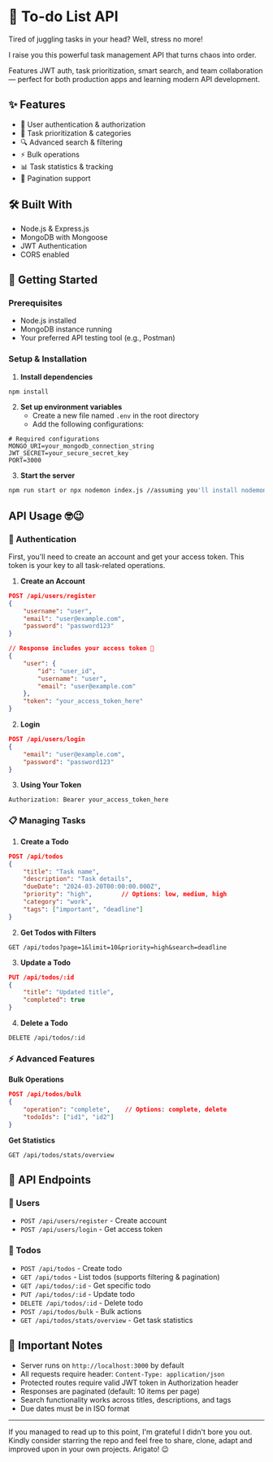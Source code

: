 
# 📝 To-do List API

Tired of juggling tasks in your head? Well, stress no more!

I raise you this powerful task management API that turns chaos into order. 

Features JWT auth, task prioritization, smart search, and team collaboration— perfect for both production apps and learning modern API development.

## ✨ Features
- 🔐 User authentication & authorization
- 🎯 Task prioritization & categories
- 🔍 Advanced search & filtering
- ⚡ Bulk operations
- 📊 Task statistics & tracking
- 📱 Pagination support

## 🛠️ Built With
- Node.js & Express.js
- MongoDB with Mongoose
- JWT Authentication
- CORS enabled

## 🚀 Getting Started

### Prerequisites
- Node.js installed
- MongoDB instance running
- Your preferred API testing tool (e.g., Postman)

### Setup & Installation 

1. **Install dependencies**
```bash
npm install
```

2. **Set up environment variables**
   - Create a new file named `.env` in the root directory
   - Add the following configurations:
```env
# Required configurations
MONGO_URI=your_mongodb_connection_string
JWT_SECRET=your_secure_secret_key
PORT=3000
```

3. **Start the server**
```bash
npm run start or npx nodemon index.js //assuming you'll install nodemon along with the other dependencies
```

## API Usage 🤓😉

### 🔑 Authentication
First, you'll need to create an account and get your access token. This token is your key to all task-related operations.

1. **Create an Account**
```json
POST /api/users/register
{
    "username": "user",
    "email": "user@example.com",
    "password": "password123"
}

// Response includes your access token 🎉
{
    "user": {
        "id": "user_id",
        "username": "user",
        "email": "user@example.com"
    },
    "token": "your_access_token_here"
}
```

2. **Login**
```json
POST /api/users/login
{
    "email": "user@example.com",
    "password": "password123"
}
```

3. **Using Your Token**
```http
Authorization: Bearer your_access_token_here
```

### 📋 Managing Tasks

1. **Create a Todo**
```json
POST /api/todos
{
    "title": "Task name",
    "description": "Task details",
    "dueDate": "2024-03-20T00:00:00.000Z",
    "priority": "high",        // Options: low, medium, high
    "category": "work",
    "tags": ["important", "deadline"]
}
```

2. **Get Todos with Filters**
```http
GET /api/todos?page=1&limit=10&priority=high&search=deadline
```

3. **Update a Todo**
```json
PUT /api/todos/:id
{
    "title": "Updated title",
    "completed": true
}
```

4. **Delete a Todo**
```http
DELETE /api/todos/:id
```

### ⚡ Advanced Features

**Bulk Operations**
```json
POST /api/todos/bulk
{
    "operation": "complete",    // Options: complete, delete
    "todoIds": ["id1", "id2"]
}
```

**Get Statistics**
```http
GET /api/todos/stats/overview
```

## 🔌 API Endpoints

### 👤 Users
- `POST /api/users/register` - Create account
- `POST /api/users/login` - Get access token

### 📝 Todos
- `POST /api/todos` - Create todo
- `GET /api/todos` - List todos (supports filtering & pagination)
- `GET /api/todos/:id` - Get specific todo
- `PUT /api/todos/:id` - Update todo
- `DELETE /api/todos/:id` - Delete todo
- `POST /api/todos/bulk` - Bulk actions
- `GET /api/todos/stats/overview` - Get task statistics

## 📌 Important Notes
- Server runs on `http://localhost:3000` by default
- All requests require header: `Content-Type: application/json`
- Protected routes require valid JWT token in Authorization header
- Responses are paginated (default: 10 items per page)
- Search functionality works across titles, descriptions, and tags
- Due dates must be in ISO format

---
If you managed to read up to this point, I'm grateful I didn't bore you out. Kindly consider starring the repo and feel free to share, clone, adapt and improved upon in your own projects. Arigato! 😉
